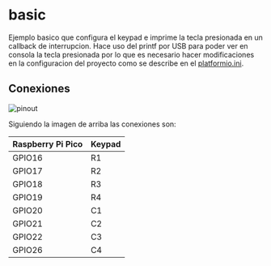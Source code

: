 # basic

Ejemplo basico que configura el keypad e imprime la tecla presionada en un callback de interrupcion. Hace uso del printf por USB para poder ver en consola la tecla presionada por lo que es necesario hacer modificaciones en la configuracion del proyecto como se describe en el [platformio.ini](platformio.ini).

## Conexiones

![pinout](https://circuitdigest.com/sites/default/files/inlineimages/u5/Membrane-Keyboard-Pinout.jpg)

Siguiendo la imagen de arriba las conexiones son:

| Raspberry Pi Pico | Keypad |
| --- | --- |
| GPIO16 | R1 |
| GPIO17 | R2 |
| GPIO18 | R3 |
| GPIO19 | R4 |
| GPIO20 | C1 |
| GPIO21 | C2 |
| GPIO22 | C3 |
| GPIO26 | C4 |
